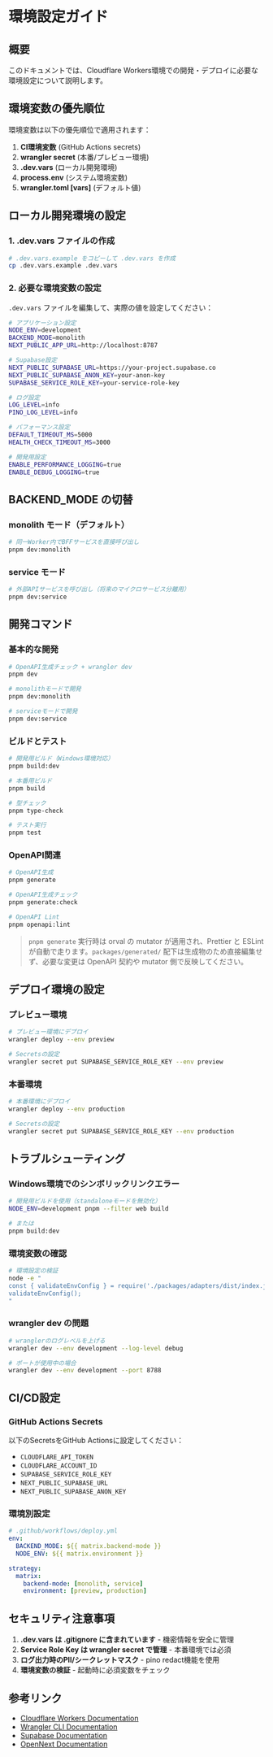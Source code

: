 ﻿# 環境設定ガイド

## 概要

このドキュメントでは、Cloudflare Workers環境での開発・デプロイに必要な環境設定について説明します。

## 環境変数の優先順位

環境変数は以下の優先順位で適用されます：

1. **CI環境変数** (GitHub Actions secrets)
2. **wrangler secret** (本番/プレビュー環境)
3. **.dev.vars** (ローカル開発環境)
4. **process.env** (システム環境変数)
5. **wrangler.toml [vars]** (デフォルト値)

## ローカル開発環境の設定

### 1. .dev.vars ファイルの作成

```bash
# .dev.vars.example をコピーして .dev.vars を作成
cp .dev.vars.example .dev.vars
```

### 2. 必要な環境変数の設定

`.dev.vars` ファイルを編集して、実際の値を設定してください：

```bash
# アプリケーション設定
NODE_ENV=development
BACKEND_MODE=monolith
NEXT_PUBLIC_APP_URL=http://localhost:8787

# Supabase設定
NEXT_PUBLIC_SUPABASE_URL=https://your-project.supabase.co
NEXT_PUBLIC_SUPABASE_ANON_KEY=your-anon-key
SUPABASE_SERVICE_ROLE_KEY=your-service-role-key

# ログ設定
LOG_LEVEL=info
PINO_LOG_LEVEL=info

# パフォーマンス設定
DEFAULT_TIMEOUT_MS=5000
HEALTH_CHECK_TIMEOUT_MS=3000

# 開発用設定
ENABLE_PERFORMANCE_LOGGING=true
ENABLE_DEBUG_LOGGING=true
```

## BACKEND_MODE の切替

### monolith モード（デフォルト）

```bash
# 同一Worker内でBFFサービスを直接呼び出し
pnpm dev:monolith
```

### service モード

```bash
# 外部APIサービスを呼び出し（将来のマイクロサービス分離用）
pnpm dev:service
```

## 開発コマンド

### 基本的な開発

```bash
# OpenAPI生成チェック + wrangler dev
pnpm dev

# monolithモードで開発
pnpm dev:monolith

# serviceモードで開発
pnpm dev:service
```

### ビルドとテスト

```bash
# 開発用ビルド（Windows環境対応）
pnpm build:dev

# 本番用ビルド
pnpm build

# 型チェック
pnpm type-check

# テスト実行
pnpm test
```

### OpenAPI関連

```bash
# OpenAPI生成
pnpm generate

# OpenAPI生成チェック
pnpm generate:check

# OpenAPI Lint
pnpm openapi:lint
```

> `pnpm generate` 実行時は orval の mutator が適用され、Prettier と ESLint が自動で走ります。`packages/generated/` 配下は生成物のため直接編集せず、必要な変更は OpenAPI 契約や mutator 側で反映してください。

## デプロイ環境の設定

### プレビュー環境

```bash
# プレビュー環境にデプロイ
wrangler deploy --env preview

# Secretsの設定
wrangler secret put SUPABASE_SERVICE_ROLE_KEY --env preview
```

### 本番環境

```bash
# 本番環境にデプロイ
wrangler deploy --env production

# Secretsの設定
wrangler secret put SUPABASE_SERVICE_ROLE_KEY --env production
```

## トラブルシューティング

### Windows環境でのシンボリックリンクエラー

```bash
# 開発用ビルドを使用（standaloneモードを無効化）
NODE_ENV=development pnpm --filter web build

# または
pnpm build:dev
```

### 環境変数の確認

```bash
# 環境設定の検証
node -e "
const { validateEnvConfig } = require('./packages/adapters/dist/index.js');
validateEnvConfig();
"
```

### wrangler dev の問題

```bash
# wranglerのログレベルを上げる
wrangler dev --env development --log-level debug

# ポートが使用中の場合
wrangler dev --env development --port 8788
```

## CI/CD設定

### GitHub Actions Secrets

以下のSecretsをGitHub Actionsに設定してください：

- `CLOUDFLARE_API_TOKEN`
- `CLOUDFLARE_ACCOUNT_ID`
- `SUPABASE_SERVICE_ROLE_KEY`
- `NEXT_PUBLIC_SUPABASE_URL`
- `NEXT_PUBLIC_SUPABASE_ANON_KEY`

### 環境別設定

```yaml
# .github/workflows/deploy.yml
env:
  BACKEND_MODE: ${{ matrix.backend-mode }}
  NODE_ENV: ${{ matrix.environment }}

strategy:
  matrix:
    backend-mode: [monolith, service]
    environment: [preview, production]
```

## セキュリティ注意事項

1. **.dev.vars は .gitignore に含まれています** - 機密情報を安全に管理
2. **Service Role Key は wrangler secret で管理** - 本番環境では必須
3. **ログ出力時のPII/シークレットマスク** - pino redact機能を使用
4. **環境変数の検証** - 起動時に必須変数をチェック

## 参考リンク

- [Cloudflare Workers Documentation](https://developers.cloudflare.com/workers/)
- [Wrangler CLI Documentation](https://developers.cloudflare.com/workers/wrangler/)
- [Supabase Documentation](https://supabase.com/docs)
- [OpenNext Documentation](https://open-next.js.org/)
